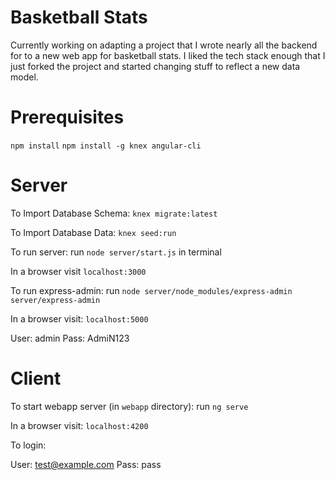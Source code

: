 # Basketball Stats
Currently working on adapting a project that I wrote nearly all the backend for to a new web app
for basketball stats. I liked the tech stack enough that I just forked the project and started
changing stuff to reflect a new data model.

# Prerequisites
`npm install`
`npm install -g knex angular-cli`

# Server

To Import Database Schema:
`knex migrate:latest`

To Import Database Data:
`knex seed:run`

To run server:
run `node server/start.js` in terminal

In a browser visit `localhost:3000`


To run express-admin:
run `node server/node_modules/express-admin server/express-admin`

In a browser visit: `localhost:5000`

User: admin
Pass: AdmiN123

# Client

To start webapp server (in `webapp` directory):
run `ng serve`

In a browser visit: `localhost:4200`

To login:

User: test@example.com
Pass: pass
